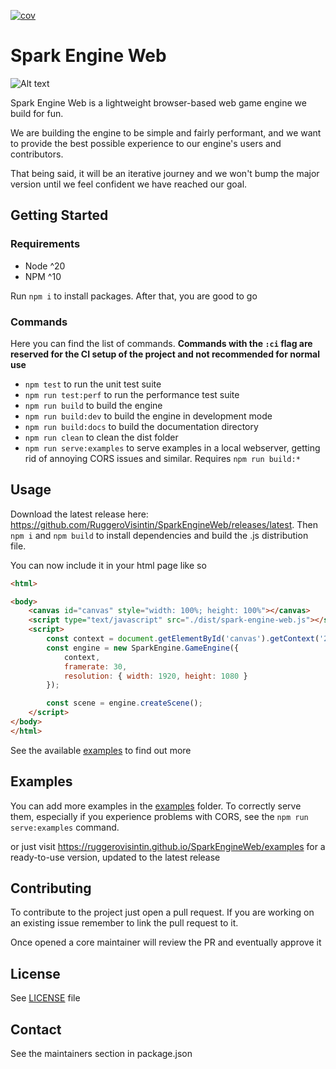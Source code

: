 [![cov](https://ruggerovisintin.github.io/SparkEngineWeb/badges/coverage.badge.svg/coverage.badge.svg)](https://github.com/RuggeroVisintin/SparkEngineWeb/actions)

# Spark Engine Web

![Alt text](./assets/a_gear_icon_with_electric_spar%20(2).jpeg)

Spark Engine Web is a lightweight browser-based web game engine we build for fun.

We are building the engine to be simple and fairly performant, and we want to provide the best possible experience to our engine's users and contributors.

That being said, it will be an iterative journey and we won't bump the major version until we feel confident we have reached our goal.

## Getting Started

### Requirements

* Node ^20
* NPM ^10

Run `npm i` to install packages. After that, you are good to go

### Commands

Here you can find the list of commands. **Commands with the `:ci` flag are reserved for the CI setup of the project and not recommended for normal use**

* `npm test` to run the unit test suite
* `npm run test:perf` to run the performance test suite
* `npm run build` to build the engine
* `npm run build:dev` to build the engine in development mode
* `npm run build:docs` to build the documentation directory
* `npm run clean` to clean the dist folder
* `npm run serve:examples` to serve examples in a local webserver, getting rid of annoying CORS issues and similar. Requires `npm run build:*`

## Usage

Download the latest release here: <https://github.com/RuggeroVisintin/SparkEngineWeb/releases/latest>.
Then `npm i` and `npm build` to install dependencies and build the .js distribution file.

You can now include it in your html page like so

```html
<html>

<body>
    <canvas id="canvas" style="width: 100%; height: 100%"></canvas>
    <script type="text/javascript" src="./dist/spark-engine-web.js"></script>
    <script>
        const context = document.getElementById('canvas').getContext('2d');
        const engine = new SparkEngine.GameEngine({
            context,
            framerate: 30,
            resolution: { width: 1920, height: 1080 }
        });

        const scene = engine.createScene();
    </script>
</body>
</html>
```

See the available [examples](./examples) to find out more

## Examples

You can add more examples in the [examples](./examples) folder. To correctly serve them, especially if you experience problems with CORS, see the `npm run serve:examples` command.

or just visit <https://ruggerovisintin.github.io/SparkEngineWeb/examples> for a ready-to-use version, updated to the latest release

## Contributing

To contribute to the project just open a pull request. If you are working on an existing issue remember to link the pull request to it.

Once opened a core maintainer will review the PR and eventually approve it

## License

See [LICENSE](./LICENSE) file

## Contact

See the maintainers section in package.json
